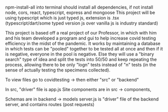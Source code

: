 
npm-install-all into terminal should install all dependencies, if not install node, cors, react, typescript, express and mongoose
This project will be using typescript which is just typed js, extension is .tsx (typescript/dart/some typed version js over vanilla js is industry standard)

This project is based off a real project of our Professor, in which with him and his team developed a program and gui to help increase covid testing efficiency in the midst of the pandemic. It works by maintaining a database in which tests can be "pooled" together to be tested all at once and then if it is negative, everyone in the pool is negative. Else they will use a "binary search" type of idea and split the tests into 50/50 and keep repeating the process, allowing there to be only "logn" tests instead of "n" tests (in the sense of actually testing the specimens collected).


To view files go to covidtesting -> then either "src" or "backend"

In src, "driver" file is app.js 
Site components are in src -> components, 

Schemas are in backend -> models
server.js is "driver" file of the backend server, and contains routes (post requests)
